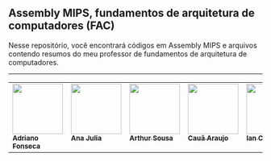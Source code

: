 ## Assembly MIPS, fundamentos de arquitetura de computadores (FAC)

Nesse repositório, você encontrará códigos em Assembly MIPS e arquivos contendo resumos do meu professor de fundamentos de arquitetura de computadores.

<hr>
<table>
    <tr>
    <td valign="top">
      <a href="https://github.com/Dridr1"><img src="https://github.com/Dridr1.png" width="100" height="100" alt=""/><br /
      ><sub><b>Adriano Fonseca</b></sub></a><br />
    <td valign="top">
      <a href="https://github.com/ailujana"><img src="https://github.com/ailujana.png" width="100" height="100" alt=""/><br /><sub><b>Ana Julia</b></sub></a><br />
    <td valign="top">
      <a href="https://github.com/Tutzs"><img src="https://github.com/Tutzs.png" width="100" height="100" alt=""/><br /
      ><sub><b>Arthur Sousa</b></sub></a><br />
    <td valign="top">
      <a href="https://github.com/caua08"><img src="https://github.com/caua08.png" width="100" height="100" alt=""/><br /
      ><sub><b>Cauã Araujo</b></sub></a><br />
    <td valign="top">
      <a href="https://github.com/iancostag"><img src="https://github.com/iancostag.png" width="100" height="100" alt=""/><br /><sub><b>Ian Costa</b></sub></a><br />
    <td valign="top">
      <a href="https://github.com/junioramaral22"><img src="https://github.com/junioramaral22.png" width="100" height="100" alt=""><br /><sub><b>Necivaldo Amaral</b></sub></a><br />
    <td valign="top">
      <a href="https://github.com/pedroluizfo"><img src="https://github.com/pedroluizfo.png" width="100" height="100" alt=""/><br /><sub><b>Pedro Luiz</b></sub></a><br />
    <td valign="top">
      <a href="https://github.com/SrFokse"><img src="https://github.com/SrFokse.png" width="100" height="100" alt=""/><br /><sub><b>Weverton Rodrigues</b></sub></a><br />
    </tr>
</table>